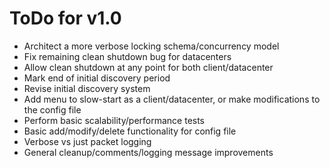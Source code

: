 # ToDo for v1.0
- Architect a more verbose locking schema/concurrency model
- Fix remaining clean shutdown bug for datacenters
- Allow clean shutdown at any point for both client/datacenter
- Mark end of initial discovery period
- Revise initial discovery system
- Add menu to slow-start as a client/datacenter, or make modifications to the config file
- Perform basic scalability/performance tests
- Basic add/modify/delete functionality for config file
- Verbose vs just packet logging
- General cleanup/comments/logging message improvements